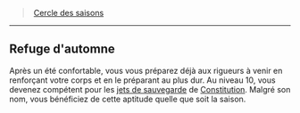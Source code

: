 ﻿---
!GenericItem
Name: Refuge d'automne
Id: druid_seasons_hd.md#refuge-dautomne
ParentLink: druid_seasons_hd.md#cercle-des-saisons
ParentName: Cercle des saisons
NameLevel: 2
Attributes: {}
---
> [Cercle des saisons](hd_druid_seasons.md)

---

## Refuge d'automne

Après un été confortable, vous vous préparez déjà aux rigueurs à venir en renforçant votre corps et en le préparant au plus dur. Au niveau 10, vous devenez compétent pour les [jets de sauvegarde](hd_abilities_jets_de_sauvegarde.md) de [Constitution](hd_abilities_constitution.md). Malgré son nom, vous bénéficiez de cette aptitude quelle que soit la saison.

